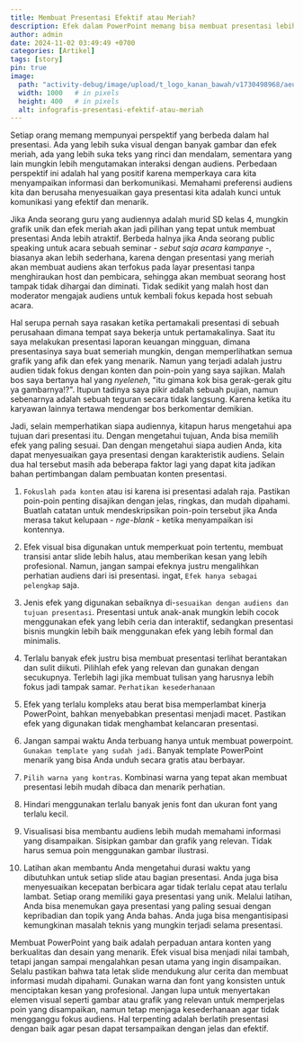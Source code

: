```yaml
---
title: Membuat Presentasi Efektif atau Meriah?
description: Efek dalam PowerPoint memang bisa membuat presentasi lebih menarik, tetapi yang terpenting adalah pesan yang ingin disampaikan tersampaikan dengan jelas dan efektif.
author: admin
date: 2024-11-02 03:49:49 +0700
categories: [Artikel]
tags: [story]
pin: true
image:
  path: "activity-debug/image/upload/t_logo_kanan_bawah/v1730498968/aeudwgc7qznv2jmlasmn.jpg"
  width: 1000   # in pixels
  height: 400   # in pixels
  alt: infografis-presentasi-efektif-atau-meriah
---
```



Setiap orang memang mempunyai perspektif yang berbeda dalam hal presentasi. Ada yang lebih suka visual dengan banyak gambar dan efek meriah, ada yang lebih suka teks yang rinci dan mendalam, sementara yang lain mungkin lebih mengutamakan interaksi dengan audiens. Perbedaan perspektif ini adalah hal yang positif karena memperkaya cara kita menyampaikan informasi dan berkomunikasi. Memahami preferensi audiens kita dan berusaha menyesuaikan gaya presentasi kita adalah kunci untuk komunikasi yang efektif dan menarik.

Jika Anda seorang guru yang audiennya adalah murid SD kelas 4, mungkin grafik unik dan efek meriah akan jadi pilihan yang tepat untuk membuat presentasi Anda lebih atraktif. Berbeda halnya jika Anda seorang public speaking untuk acara sebuah seminar - *sebut saja acara kampanye* -, biasanya akan lebih sederhana, karena dengan presentasi yang meriah akan membuat audiens akan terfokus pada layar presentasi tanpa menghiraukan host dan pembicara, sehingga akan membuat seorang host tampak tidak dihargai dan diminati. Tidak sedikit yang malah host dan moderator mengajak audiens untuk kembali fokus kepada host sebuah acara. 

Hal serupa pernah saya rasakan ketika pertamakali presentasi di sebuah perusahaan dimana tempat saya bekerja untuk pertamakalinya. Saat itu saya melakukan presentasi laporan keuangan mingguan, dimana presentasinya saya buat semeriah mungkin, dengan memperlihatkan semua grafik yang afik dan efek yang menarik. Namun yang terjadi adalah justru audien tidak fokus dengan konten dan poin-poin yang saya sajikan. Malah bos saya bertanya hal yang *nyeleneh*, "itu gimana kok bisa gerak-gerak gitu ya gambarnya!?". Itupun tadinya saya pikir adalah sebuah pujian, namun sebenarnya adalah sebuah teguran secara tidak langsung. Karena ketika itu karyawan lainnya tertawa mendengar bos berkomentar demikian. 

Jadi, selain memperhatikan siapa audiennya, kitapun harus mengetahui apa tujuan dari presentasi itu. Dengan mengetahui tujuan, Anda bisa memilih efek yang paling sesuai. Dan dengan mengetahui siapa audien Anda, kita dapat menyesuaikan gaya presentasi dengan karakteristik audiens. Selain dua hal tersebut masih ada beberapa faktor lagi yang dapat kita jadikan bahan pertimbangan dalam pembuatan konten presentasi.

1. `Fokuslah pada konten` atau isi karena isi presentasi adalah raja. Pastikan poin-poin penting disajikan dengan jelas, ringkas, dan mudah dipahami. Buatlah catatan untuk mendeskripsikan poin-poin tersebut jika Anda merasa takut kelupaan - *nge-blank* - ketika menyampaikan isi kontennya.

2. Efek visual bisa digunakan untuk memperkuat poin tertentu, membuat transisi antar slide lebih halus, atau memberikan kesan yang lebih profesional. Namun, jangan sampai efeknya justru mengalihkan perhatian audiens dari isi presentasi. ingat, `Efek hanya sebagai pelengkap` saja.

3. Jenis efek yang digunakan sebaiknya di-`sesuaikan dengan audiens dan tujuan presentasi`. Presentasi untuk anak-anak mungkin lebih cocok menggunakan efek yang lebih ceria dan interaktif, sedangkan presentasi bisnis mungkin lebih baik menggunakan efek yang lebih formal dan minimalis.

4. Terlalu banyak efek justru bisa membuat presentasi terlihat berantakan dan sulit diikuti. Pilihlah efek yang relevan dan gunakan dengan secukupnya. Terlebih lagi jika membuat tulisan yang harusnya lebih fokus jadi tampak samar. `Perhatikan kesederhanaan`

5. Efek yang terlalu kompleks atau berat bisa memperlambat kinerja PowerPoint, bahkan menyebabkan presentasi menjadi macet. Pastikan efek yang digunakan tidak menghambat kelancaran presentasi.


6. Jangan sampai waktu Anda terbuang hanya untuk membuat powerpoint. `Gunakan template yang sudah jadi`. Banyak template PowerPoint menarik yang bisa Anda unduh secara gratis atau berbayar. 

7. `Pilih warna yang kontras`. Kombinasi warna yang tepat akan membuat presentasi lebih mudah dibaca dan menarik perhatian.

8. Hindari menggunakan terlalu banyak jenis font dan ukuran font yang terlalu kecil.

9. Visualisasi bisa membantu audiens lebih mudah memahami informasi yang disampaikan. Sisipkan gambar dan grafik yang relevan. Tidak harus semua poin menggunakan gambar ilustrasi.

10. Latihan akan membantu Anda mengetahui durasi waktu yang dibutuhkan untuk setiap slide atau bagian presentasi. Anda juga bisa menyesuaikan kecepatan berbicara agar tidak terlalu cepat atau terlalu lambat. Setiap orang memiliki gaya presentasi yang unik. Melalui latihan, Anda bisa menemukan gaya presentasi yang paling sesuai dengan kepribadian dan topik yang Anda bahas. Anda juga bisa mengantisipasi kemungkinan masalah teknis yang mungkin terjadi selama presentasi.


Membuat PowerPoint yang baik adalah perpaduan antara konten yang berkualitas dan desain yang menarik. Efek visual bisa menjadi nilai tambah, tetapi jangan sampai mengalahkan pesan utama yang ingin disampaikan. Selalu pastikan bahwa tata letak slide mendukung alur cerita dan membuat informasi mudah dipahami. Gunakan warna dan font yang konsisten untuk menciptakan kesan yang profesional. Jangan lupa untuk menyertakan elemen visual seperti gambar atau grafik yang relevan untuk memperjelas poin yang disampaikan, namun tetap menjaga kesederhanaan agar tidak mengganggu fokus audiens. Hal terpenting adalah berlatih presentasi dengan baik agar pesan dapat tersampaikan dengan jelas dan efektif.